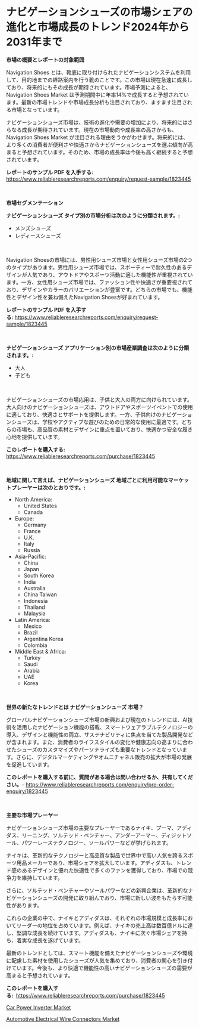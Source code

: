 <p><h1>ナビゲーションシューズの市場シェアの進化と市場成長のトレンド2024年から2031年まで</h1></p><p><strong>市場の概要とレポートの対象範囲</strong></p>
<p><p>Navigation Shoes とは、靴底に取り付けられたナビゲーションシステムを利用して、目的地までの経路案内を行う靴のことです。この市場は現在急速に成長しており、将来的にもその成長が期待されています。市場予測によると、Navigation Shoes Market は予測期間中に年率14%で成長すると予想されています。最新の市場トレンドや市場成長分析も注目されており、ますます注目される市場となっています。</p><p>ナビゲーションシューズ市場は、技術の進化や需要の増加により、将来的にはさらなる成長が期待されています。現在の市場動向や成長率の高さからも、Navigation Shoes Market が注目される理由をうかがわせます。将来的には、より多くの消費者が便利さや快適さからナビゲーションシューズを選ぶ傾向が高まると予想されています。そのため、市場の成長率は今後も高く継続すると予想されています。</p></p>
<p><strong>レポートのサンプル PDF を入手する:</strong> <a href="https://www.reliableresearchreports.com/enquiry/request-sample/1823445">https://www.reliableresearchreports.com/enquiry/request-sample/1823445</a></p>
<p>&nbsp;</p>
<p><strong>市場セグメンテーション</strong></p>
<p><strong>ナビゲーションシューズ タイプ別の市場分析は次のように分類されます。:</strong></p>
<p><ul><li>メンズシューズ</li><li>レディースシューズ</li></ul></p>
<p>&nbsp;</p>
<p><p>Navigation Shoesの市場には、男性用シューズ市場と女性用シューズ市場の2つのタイプがあります。男性用シューズ市場では、スポーティーで耐久性のあるデザインが人気であり、アウトドアやスポーツ活動に適した機能性が重視されています。一方、女性用シューズ市場では、ファッション性や快適さが重要視されており、デザインやカラーのバリエーションが豊富です。どちらの市場でも、機能性とデザイン性を兼ね備えたNavigation Shoesが好まれています。</p></p>
<p><strong>レポートのサンプル PDF を入手する:</strong>&nbsp;<a href="https://www.reliableresearchreports.com/enquiry/request-sample/1823445">https://www.reliableresearchreports.com/enquiry/request-sample/1823445</a></p>
<p>&nbsp;</p>
<p><strong> ナビゲーションシューズ アプリケーション別の市場産業調査は次のように分類されます。:</strong></p>
<p><ul><li>大人</li><li>子ども</li></ul></p>
<p>&nbsp;</p>
<p><p>ナビゲーションシューズの市場応用は、子供と大人の両方に向けられています。大人向けのナビゲーションシューズは、アウトドアやスポーツイベントでの使用に適しており、快適さとサポートを提供します。一方、子供向けのナビゲーションシューズは、学校やアクティブな遊びのための日常的な使用に最適です。どちらの市場も、高品質の素材とデザインに重点を置いており、快適かつ安全な履き心地を提供しています。</p></p>
<p><strong>このレポートを購入する:</strong>&nbsp; <a href="https://www.reliableresearchreports.com/purchase/1823445">https://www.reliableresearchreports.com/purchase/1823445</a></p>
<p>&nbsp;</p>
<p><strong>地域に関して言えば、ナビゲーションシューズ 地域ごとに利用可能なマーケットプレーヤーは次のとおりです。:</strong></p>
<p><ul>
    <li>
        North America:
        <ul>
            <li>United States</li>
            <li>Canada</li>
        </ul>
    </li>
    <li>
        Europe:
        <ul>
            <li>Germany</li>
            <li>France</li>
            <li>U.K.</li>
            <li>Italy</li>
            <li>Russia</li>
        </ul>
    </li>
    <li>
        Asia-Pacific:
        <ul>
            <li>China</li>
            <li>Japan</li>
            <li>South Korea</li>
            <li>India</li>
            <li>Australia</li>
            <li>China Taiwan</li>
            <li>Indonesia</li>
            <li>Thailand</li>
            <li>Malaysia</li>
        </ul>
    </li>
    <li>
        Latin America:
        <ul>
            <li>Mexico</li>
            <li>Brazil</li>
            <li>Argentina Korea</li>
            <li>Colombia</li>
        </ul>
    </li>
    <li>
        Middle East & Africa:
        <ul>
            <li>Turkey</li>
            <li>Saudi</li>
            <li>Arabia</li>
            <li>UAE</li>
            <li>Korea</li>
        </ul>
    </li>
    </ul></p>
<p>&nbsp;</p>
<p><strong>世界の新たなトレンドとは ナビゲーションシューズ 市場？</strong></p>
<p><p>グローバルナビゲーションシューズ市場の新興および現在のトレンドには、AI技術を活用したナビゲーション機能の搭載、スマートウェアラブルテクノロジーの導入、デザインと機能性の両立、サステナビリティに焦点を当てた製品開発などが含まれます。また、消費者のライフスタイルの変化や健康志向の高まりに合わせたシューズのカスタマイズやパーソナライズも重要なトレンドとなっています。さらに、デジタルマーケティングやオムニチャネル販売の拡大が市場の発展を促進しています。</p></p>
<p><strong>このレポートを購入する前に、質問がある場合は問い合わせるか、共有してください。</strong>- <a href="https://www.reliableresearchreports.com/enquiry/pre-order-enquiry/1823445">https://www.reliableresearchreports.com/enquiry/pre-order-enquiry/1823445</a></p>
<p>&nbsp;</p>
<p><strong>主要な市場プレーヤー</strong></p>
<p><p>ナビゲーションシューズ市場の主要なプレーヤーであるナイキ、プーマ、アディダス、リーニング、ソルテッド・ベンチャー、アンダーアーマー、ディジットソール、パワーレーステクノロジー、ソールパワーなどが挙げられます。 </p><p>ナイキは、革新的なテクノロジーと高品質な製品で世界中で高い人気を誇るスポーツ用品メーカーであり、市場シェアを拡大しています。アディダスも、トレンド感のあるデザインと優れた快適性で多くのファンを獲得しており、市場での競争力を維持しています。 </p><p>さらに、ソルテッド・ベンチャーやソールパワーなどの新興企業は、革新的なナビゲーションシューズの開発に取り組んでおり、市場に新しい波をもたらす可能性があります。 </p><p>これらの企業の中で、ナイキとアディダスは、それぞれの市場規模と成長率においてリーダーの地位を占めています。例えば、ナイキの売上高は数百億ドルに達し、堅調な成長を続けています。アディダスも、ナイキに次ぐ市場シェアを持ち、着実な成長を遂げています。 </p><p>最新のトレンドとしては、スマート機能を備えたナビゲーションシューズや環境に配慮した素材を使用したシューズが人気を集めており、消費者の関心を引き付けています。今後も、より快適で機能性の高いナビゲーションシューズの需要が高まると予想されています。</p></p>
<p><strong>このレポートを購入する:</strong>&nbsp;&nbsp;<a href="https://www.reliableresearchreports.com/purchase/1823445">https://www.reliableresearchreports.com/purchase/1823445</a></p>
<p><p><a href="https://circular-yam-9b9.notion.site/Car-Power-Inverter-Market-Size-Global-Industry-Overview-Market-Segmentation-and-Forecast-2024-to--cd86d72d34e64cf58e064a534637e135">Car Power Inverter Market</a></p><p><a href="https://cedar-agate-3da.notion.site/Automotive-Electrical-Wire-Connectors-Market-Size-Global-Industry-Overview-Market-Segmentation-and-87560af0133f48d69e78e92c7d2e1ce8">Automotive Electrical Wire Connectors Market</a></p></p>